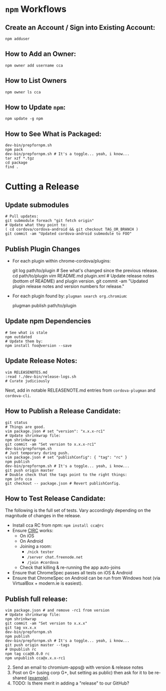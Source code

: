 # `npm` Workflows

## Create an Account / Sign into Existing Account:

    npm adduser

## How to Add an Owner:

    npm owner add username cca

## How to List Owners

    npm owner ls cca

## How to Update `npm`:

    npm update -g npm

## How to See What is Packaged:
    dev-bin/prepfornpm.sh
    npm pack
    dev-bin/prepfornpm.sh # It's a toggle... yeah, i know...
    tar xzf *.tgz
    cd package
    find .

# Cutting a Release

## Update submodules

    # Pull updates:
    git submodule foreach "git fetch origin"
    # Update what they point to:
    ( cd cordova/cordova-android && git checkout TAG_OR_BRANCH )
    git commit -am "Updated cordova-android submodule to FOO"

## Publish Plugin Changes

* For each plugin within chrome-cordova/plugins:

    git log path/to/plugin # See what's changed since the previous release.
    cd path/to/plugin
    vim README.md plugin.xml # Update release notes (bottom of README) and plugin version.
    git commit -am "Updated plugin release notes and version numbers for release."

* For each plugin found by: `plugman search org.chromium`:

    plugman publish path/to/plugin

## Update npm Dependencies

    # See what is stale
    npm outdated
    # Update them by:
    npm install foo@version --save

## Update Release Notes:

    vim RELEASENOTES.md
    :read !./dev-bin/release-logs.sh
    # Curate judiciously

Next, add in notable RELEASENOTE.md entries from `cordova-plugman` and `cordova-cli`.

## How to Publish a Release Candidate:

    git status
    # Things are good.
    vim package.json # set "version": "x.x.x-rc1"
    # Update shrinkwrap file:
    npm shrinkwrap
    git commit -am "Set version to x.x.x-rc1"
    dev-bin/prepfornpm.sh
    # Just temporary during push.
    vim package.json # set "publishConfig": { "tag": "rc" }
    npm publish
    dev-bin/prepfornpm.sh # It's a toggle... yeah, i know...
    git push origin master
    # Double check that the tags point to the right things:
    npm info cca
    git checkout -- package.json # Revert publishConfig.

## How to Test Release Candidate:

The following is the full set of tests. Vary accordingly depending on the magnitude of changes in the release.

* Install cca RC from npm: `npm install cca@rc`
* Ensure [CIRC](https://github.com/flackr/circ.git) works:
  * On iOS
  * On Android
  * Joining a room:
    * `/nick tester`
    * `/server chat.freenode.net`
    * `/join #cordova`
  * Check that killing & re-running the app auto-joins
* Ensure that ChromeSpec passes all tests on iOS & Android
* Ensure that ChromeSpec on Android can be run from Windows host (via VirtualBox + modern.ie is easiest).

## Publish full release:

    vim package.json # and remove -rc1 from version
    # Update shrinkwrap file:
    npm shrinkwrap
    git commit -am "Set version to x.x.x"
    git tag vx.x.x
    dev-bin/prepfornpm.sh
    npm publish
    dev-bin/prepfornpm.sh # It's a toggle... yeah, i know...
    git push origin master --tags
    # Unpublish rc
    npm tag cca@0.0.0 rc
    npm unpublish cca@x.x.x-rc1

2. Send an email to chromium-apps@ with version & release notes
3. Post on G+ (using corp G+, but setting as public) then ask for it to be re-shared ([example](https://plus.sandbox.google.com/+GoogleChromeDevelopers/posts/DiHAsUfetRo)).
4. TODO: Is there merit in adding a "release" to our GitHub?

